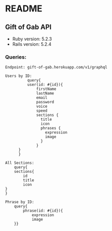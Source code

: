 # README

## Gift of Gab API


* Ruby version: 5.2.3
* Rails version: 5.2.4

### Queries:

    Endpoint: gift-of-gab.herokuapp.com/v1/graphql 

    Users by ID:  
              query{
              user(id: #{id}){
                  firstName
                  lastName
                  email
                  password
                  voice
                  speed
                  sections {
                    title
                    icon
                    phrases {
                      expression
                      image
                    }
                  }
          }
          }

    All Sections:  
        query{
        sections{
            id
            title
            icon
    }
    }

    Phrase by ID: 
        query{
            phrase(id: #{id}){
                expression
                image
        }}

